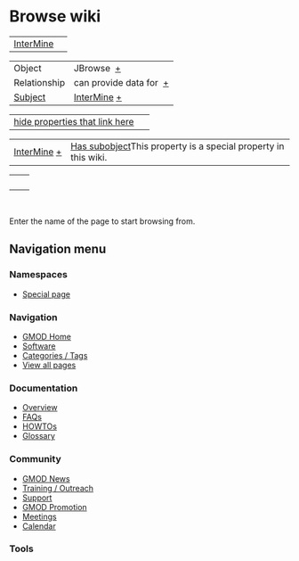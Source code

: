 



<span id="top"></span>




# <span dir="auto">Browse wiki</span>






|  |  |
|----|----|
| [InterMine](/wiki/InterMine#_44c0411f669b0bc7ee3599b3e40bf478 "InterMine") |  |

|  |  |
|----|----|
| Object | <span class="smwb-value">JBrowse  <span class="smwsearch">[+](/wiki/Special%253ASearchByProperty/Object/JBrowse "Special%253ASearchByProperty/Object/JBrowse")</span></span> |
| Relationship | <span class="smwb-value">can provide data for  <span class="smwsearch">[+](/wiki/Special%253ASearchByProperty/Relationship/can-20provide-20data-20for "Special%253ASearchByProperty/Relationship/can-20provide-20data-20for")</span></span> |
| [Subject](/wiki/Property%253ASubject "Property%253ASubject") | <span class="smwb-value">[InterMine](/wiki/InterMine "InterMine") <span class="smwbrowse">[+](/wiki/Special%253ABrowse/InterMine "Special%253ABrowse/InterMine")</span></span> |

<span id="smw_browse_incoming"></span>

|  |  |
|----|----|
| [hide properties that link here](/mediawiki/index.php?title=Special:Browse&offset=0&dir=out&article=InterMine%23_44c0411f669b0bc7ee3599b3e40bf478)  |  |

|  |  |
|----|----|
| <span class="smwb-ivalue">[InterMine](/wiki/InterMine "InterMine") <span class="smwbrowse">[+](/wiki/Special%253ABrowse/InterMine "Special%253ABrowse/InterMine")</span></span> | <span class="smw-highlighter" data-type="1" state="inline" data-title="Property"><span class="smwbuiltin">[Has subobject](/wiki/Property%253AHas_subobject "Property:Has subobject")</span><span class="smwttcontent">This property is a special property in this wiki.</span></span> |

|     |     |
|-----|-----|
|     |     |

 

Enter the name of the page to start browsing from.  








## Navigation menu



### Namespaces

- <span id="ca-nstab-special">[Special
  page](/wiki/Special%253ABrowse/InterMine-23_44c0411f669b0bc7ee3599b3e40bf478 "This is a special page, you cannot edit the page itself")</span>






### Navigation



- <span id="n-GMOD-Home">[GMOD Home](/wiki/Main_Page)</span>
- <span id="n-Software">[Software](/wiki/GMOD_Components)</span>
- <span id="n-Categories-.2F-Tags">[Categories /
  Tags](/wiki/Categories)</span>
- <span id="n-View-all-pages">[View all
  pages](/wiki/Special:AllPages)</span>




### Documentation



- <span id="n-Overview">[Overview](/wiki/Overview)</span>
- <span id="n-FAQs">[FAQs](/wiki/Category%253AFAQ)</span>
- <span id="n-HOWTOs">[HOWTOs](/wiki/Category%253AHOWTO)</span>
- <span id="n-Glossary">[Glossary](/wiki/Glossary)</span>




### Community



- <span id="n-GMOD-News">[GMOD News](/wiki/GMOD_News)</span>
- <span id="n-Training-.2F-Outreach">[Training /
  Outreach](/wiki/Training_and_Outreach)</span>
- <span id="n-Support">[Support](/wiki/Support)</span>
- <span id="n-GMOD-Promotion">[GMOD
  Promotion](/wiki/GMOD_Promotion)</span>
- <span id="n-Meetings">[Meetings](/wiki/Meetings)</span>
- <span id="n-Calendar">[Calendar](/wiki/Calendar)</span>




### Tools












<!-- -->




